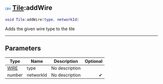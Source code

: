 ## ![server](../../.gitbook/assets/server.png) [Tile](tile):addWire

```lua
void Tile:addWire(type, networkId)
```

Adds the given wire type to the tile

------
## Parameters

| Type   | Name | Description | Optional |
| ------ | ---- | ----------- | -------: |
| [WIRE](wire) | type | No description |  |
| number | networkId | No description | ✔ |

